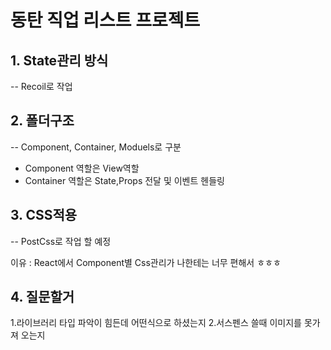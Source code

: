 # 동탄 직업 리스트 프로젝트

## 1. State관리 방식
-- Recoil로 작업
## 2. 폴더구조

-- Component, Container, Moduels로 구분 
  - Component 역할은 View역할
  - Container 역할은 State,Props 전달 및 이벤트 헨들링

## 3. CSS적용

-- PostCss로 작업 할 예정 

이유 : React에서 Component별 Css관리가 나한테는 너무 편해서 ㅎㅎㅎ



## 4. 질문할거

1.라이브러리 타입 파악이 힘든데 어떤식으로 하셨는지
2.서스펜스 쓸때 이미지를 못가져 오는지
